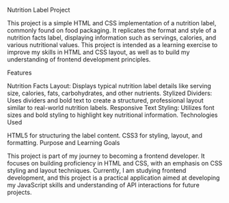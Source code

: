 Nutrition Label Project

This project is a simple HTML and CSS implementation of a nutrition label, commonly found on food packaging. It replicates the format and style of a nutrition facts label, displaying information such as servings, calories, and various nutritional values. This project is intended as a learning exercise to improve my skills in HTML and CSS layout, as well as to build my understanding of frontend development principles.

Features

Nutrition Facts Layout: Displays typical nutrition label details like serving size, calories, fats, carbohydrates, and other nutrients.
Stylized Dividers: Uses dividers and bold text to create a structured, professional layout similar to real-world nutrition labels.
Responsive Text Styling: Utilizes font sizes and bold styling to highlight key nutritional information.
Technologies Used

HTML5 for structuring the label content.
CSS3 for styling, layout, and formatting.
Purpose and Learning Goals

This project is part of my journey to becoming a frontend developer. It focuses on building proficiency in HTML and CSS, with an emphasis on CSS styling and layout techniques. Currently, I am studying frontend development, and this project is a practical application aimed at developing my JavaScript skills and understanding of API interactions for future projects.
